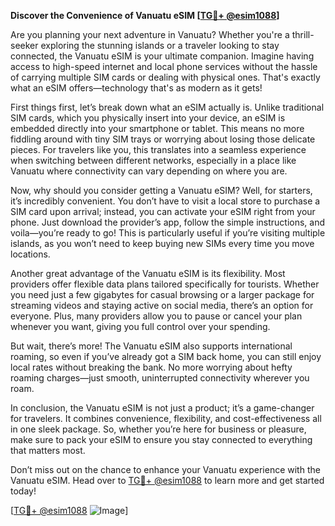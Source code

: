 **Discover the Convenience of Vanuatu eSIM [[TG💪+ @esim1088](https://t.me/s/esim1088)]**

Are you planning your next adventure in Vanuatu? Whether you're a thrill-seeker exploring the stunning islands or a traveler looking to stay connected, the Vanuatu eSIM is your ultimate companion. Imagine having access to high-speed internet and local phone services without the hassle of carrying multiple SIM cards or dealing with physical ones. That's exactly what an eSIM offers—technology that's as modern as it gets!

First things first, let’s break down what an eSIM actually is. Unlike traditional SIM cards, which you physically insert into your device, an eSIM is embedded directly into your smartphone or tablet. This means no more fiddling around with tiny SIM trays or worrying about losing those delicate pieces. For travelers like you, this translates into a seamless experience when switching between different networks, especially in a place like Vanuatu where connectivity can vary depending on where you are.

Now, why should you consider getting a Vanuatu eSIM? Well, for starters, it’s incredibly convenient. You don’t have to visit a local store to purchase a SIM card upon arrival; instead, you can activate your eSIM right from your phone. Just download the provider’s app, follow the simple instructions, and voila—you’re ready to go! This is particularly useful if you’re visiting multiple islands, as you won’t need to keep buying new SIMs every time you move locations.

Another great advantage of the Vanuatu eSIM is its flexibility. Most providers offer flexible data plans tailored specifically for tourists. Whether you need just a few gigabytes for casual browsing or a larger package for streaming videos and staying active on social media, there’s an option for everyone. Plus, many providers allow you to pause or cancel your plan whenever you want, giving you full control over your spending.

But wait, there’s more! The Vanuatu eSIM also supports international roaming, so even if you’ve already got a SIM back home, you can still enjoy local rates without breaking the bank. No more worrying about hefty roaming charges—just smooth, uninterrupted connectivity wherever you roam.

In conclusion, the Vanuatu eSIM is not just a product; it’s a game-changer for travelers. It combines convenience, flexibility, and cost-effectiveness all in one sleek package. So, whether you’re here for business or pleasure, make sure to pack your eSIM to ensure you stay connected to everything that matters most.

Don’t miss out on the chance to enhance your Vanuatu experience with the Vanuatu eSIM. Head over to [TG💪+ @esim1088](https://t.me/s/esim1088) to learn more and get started today! 

[[TG💪+ @esim1088](https://t.me/s/esim1088) ![Image](https://i.postimg.cc/Y0z9fWf4/image.png)]
